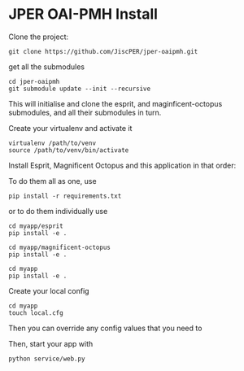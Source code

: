 # JPER OAI-PMH Install

Clone the project:

    git clone https://github.com/JiscPER/jper-oaipmh.git

get all the submodules

    cd jper-oaipmh
    git submodule update --init --recursive

This will initialise and clone the esprit, and maginficent-octopus submodules, and all their submodules in turn.

Create your virtualenv and activate it

    virtualenv /path/to/venv
    source /path/to/venv/bin/activate

Install Esprit, Magnificent Octopus and this application in that order:

To do them all as one, use

    pip install -r requirements.txt

or to do them individually use

    cd myapp/esprit
    pip install -e .
    
    cd myapp/magnificent-octopus
    pip install -e .
    
    cd myapp
    pip install -e .
    
Create your local config

    cd myapp
    touch local.cfg

Then you can override any config values that you need to

Then, start your app with

    python service/web.py

    
